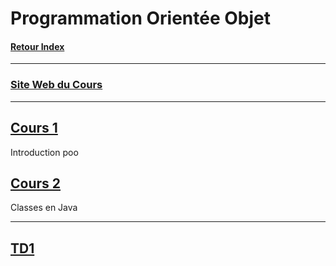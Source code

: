 # Programmation Orientée Objet

#### [Retour Index](../index.md)

---

### [Site Web du Cours](http://www.reveillere.fr/L3POO/)

---

## [Cours 1](./cours_1.md)
Introduction poo

## [Cours 2](./cours_2.md)
Classes en Java

---

## [TD1](./TD1/)
